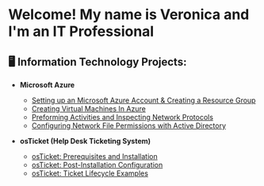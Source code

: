 <h1>Welcome! My name is Veronica and I'm an IT Professional</h1>

<h2>🖥 Information Technology Projects:</h2>

- <b>Microsoft Azure</b>
  - [Setting up an Microsoft Azure Account & Creating a Resource Group](https://github.com/Veronica-Jenkins/azure-setup)
  - [Creating Virtual Machines In Azure](https://github.com/Veronica-Jenkins/azure-vms)
  - [Preforming Activities and Inspecting Network Protocols](https://github.com/Veronica-Jenkins/azure-network-protocols)
  - [Configuring Network File Permissions with Active Directory](https://github.com/Veronica-Jenkins/azure-permiss-ad)
  
- <b>osTicket (Help Desk Ticketing System)</b>
  - [osTicket: Prerequisites and Installation](https://github.com/Veronica-Jenkins/osticket-prereqs)
  - [osTicket: Post-Installation Configuration](https://github.com/Veronica-Jenkins/post-install-config)
  - [osTicket: Ticket Lifecycle Examples](https://github.com/Veronica-Jenkins/ticket-lifecycle)


